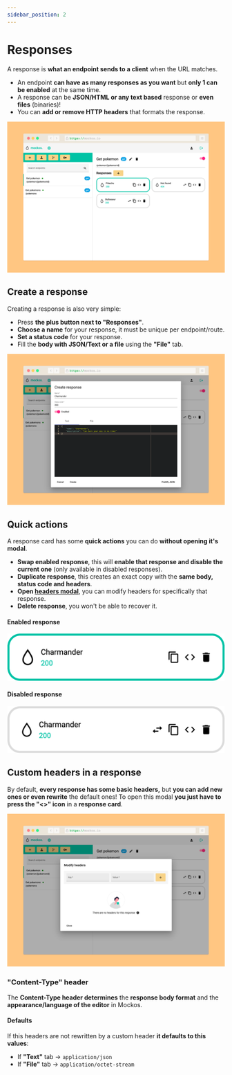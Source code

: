```yaml
---
sidebar_position: 2
---
```


# Responses

A response is **what an endpoint sends to a client** when the URL matches. 

- An endpoint **can have as many responses as you want** but **only 1 can be enabled** at the same time.
- A response can be **JSON/HTML or any text based** response or **even files** (binaries)!
- You can **add or remove HTTP headers** that formats the response.

![Screenshot](responses.png)

## Create a response

Creating a response is also very simple:

- Press **the plus button next to "Responses"**.
- **Choose a name** for your response, it must be unique per endpoint/route.
- **Set a status code** for your response.
- Fill the **body with JSON/Text or a file** using the **"File"** tab.

![Screenshot](create.png)

## Quick actions

A response card has some **quick actions** you can do **without opening it's modal**.

- **Swap enabled response**, this will **enable that response and disable the current one** (only available in disabled responses).
- **Duplicate response**, this creates an exact copy with the **same body, status code and headers**.
- **Open [headers modal](#custom-headers-in-a-response)**, you can modify headers for specifically that response.
- **Delete response**, you won't be able to recover it.

#### Enabled response

![Screenshot](actions.png)

#### Disabled response

![Screenshot](actions-disabled.png)

## Custom headers in a response

By default, **every response has some basic headers,** but **you can add new ones or even rewrite** the default ones! To open this modal **you just have to press the "&lt;&gt;" icon** in a **response card**.

![Screenshot](headers.png)

### "Content-Type" header

The **Content-Type header determines** the **response body format** and the **appearance/language of the editor** in Mockos. 

#### Defaults

If this headers are not rewritten by a custom header **it defaults to this values**:

- If **"Text"** tab -> `application/json`
- If **"File"** tab -> `application/octet-stream`
